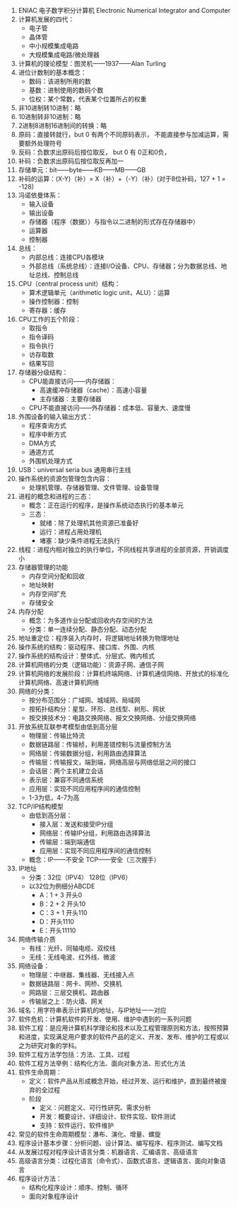 1. ENIAC 电子数字积分计算机 Electronic Numerical Integrator  and Computer
2. 计算机发展的四代：
	- 电子管
	- 晶体管
	- 中小规模集成电路
	- 大规模集成电路/微处理器
3. 计算机的理论模型：图灵机——1937——Alan Turling
4. 进位计数制的基本概念：
	- 数码：该进制所用的数
	- 基数：进制使用的数码个数
	- 位权：某个常数，代表某个位置所占的权重
5. 非10进制转10进制：略
6. 10进制转非10进制：略
7. 2进制8进制16进制间的转换：略
8. 原码：直接转就行，but 0 有两个不同原码表示， 不能直接参与加减运算，需要额外处理符号
9. 反码：负数求出原码后按位取反， but 0 有 0正和0负，
10. 补码：负数求出原码后按位取反再加一
11. 存储单元：bit——byte——KB——MB——GB
12. 补码的运算：(X-Y)（补）= X（补）+（-Y）（补）(对于8位补码，127 + 1 = -128)
13. 冯诺依曼体系：
	- 输入设备
	- 输出设备
	- 存储器（程序（数据））与指令以二进制的形式存在存储器中）
	- 运算器
	- 控制器
14. 总线：
	- 内部总线：连接CPU各模块
	- 外部总线（系统总线）：连接I/O设备、CPU、存储器；分为数据总线、地址总线、控制总线
15. CPU（central process unit）结构：
	- 算术逻辑单元（arithmetic logic unit，ALU）：运算
	- 操作控制器：控制
	- 寄存器：缓存 
16. CPU工作的五个阶段：
	- 取指令
	- 指令译码
	- 指令执行
	- 访存取数
	- 结果写回
17. 存储器分级结构：
	- CPU能直接访问——内存储器：
		- 高速缓冲存储器（cache）：高速小容量
		- 主存储器：主要存储器
	- CPU不能直接访问——外存储器：成本低、容量大、速度慢
18. 外围设备的输入输出方式：
	- 程序查询方式
	- 程序中断方式
	- DMA方式
	- 通道方式
	- 外围机处理方式
19. USB：universal seria bus 通用串行主线
20. 操作系统的资源包管理包含内容：
	- 处理机管理、存储器管理、文件管理、设备管理
21. 进程的概念和进程的三态：
	- 概念：正在运行的程序，是操作系统动态执行的基本单元
	- 三态：
		- 就绪：除了处理机其他资源已准备好
		- 运行：进程占用处理机
		- 堵塞：缺少条件进程无法执行
22. 线程：进程内相对独立的执行单位，不同线程共享进程的全部资源，开销调度小
23. 存储器管理的功能
	- 内存空间分配和回收
	- 地址映射
	- 内存空间扩充
	- 存储安全
24. 内存分配
	- 概念：为多道作业分配或回收内存空间的方法
	- 分类：单一连续分配、静态分配、动态分配
25. 地址重定位：程序装入内存时，将逻辑地址转换为物理地址 
26. 操作系统的结构：驱动程序、接口库、外围、内核
27. 操作系统的结构设计：整体式、分层式、微内核式
28. 计算机网络的分类（逻辑功能）：资源子网、通信子网
29. 计算机网络的发展阶段：计算机终端网络、计算机通信网络、开放式的标准化计算机网络、高速计算机网络
30. 网络的分类：
	- 按分布范围分：广域网、城域网、局域网
	- 按拓扑结构分：星型、环形、总线型、树形、网状
	- 按交换技术分：电路交换网络、报文交换网络、分组交换网络
31. 开放系统互联参考模型由低到高分层
	- 物理层：传输比特流
	- 数据链路层：传输桢，利用差错控制与流量控制方法
	- 网络层：传输数据分组，利用路由选择算法
	- 传输层：传输报文，端到端，网络高层与网络低层之间的接口
	- 会话层：两个主机建立会话
	- 表示层：兼容不同通信系统
	- 应用层：实现不同应用程序间的通信控制
	- 1-3为低，4-7为高
32. TCP/IP结构模型
	- 由低到高分层：
		- 接入层：发送和接受IP分组
		- 网络层：传输IP分组，利用路由选择算法
		- 传输层：端到端通信
		- 应用层：实现不同应用程序间的通信控制
	- 概念：IP——不安全   TCP——安全（三次握手）
33. IP地址
	- 分类：32位（IPV4） 128位（IPV6）
	- 以32位为例细分ABCDE
		- A：1 + 3 开头0
		- B：2 + 2 开头10
		- C：3 + 1 开头110
		- D：开头1110 
		- E：开头11110
34. 网络传输介质
	- 有线：光纤、同轴电缆、双绞线
	- 无线：无线电波、红外线、微波
35. 网络设备：
	 - 物理层：中继器、集线器、无线接入点
	 - 数据链路层：网卡、网桥、交换机
	 - 网路层：三层交换机、路由器
	 - 传输层之上：防火墙、网关
36. 域名：用字符串表示计算机的地址，与IP地址一一对应
37. 软件危机：计算机软件的开发、使用、维护中遇到的一系列问题
38. 软件工程：是应用计算机科学理论和技术以及工程管理原则和方法，按照预算和进度，实现满足用户要求的软件产品的定义、开发、发布、维护的工程或以之为研究对象的学科。
39. 软件工程方法学包括：方法、工具、过程
40. 软件工程方法举例：结构化方法、面向对象方法、形式化方法
41. 软件生命周期：
	- 定义：软件产品从形成概念开始，经过开发、运行和维护，直到最终被废弃的全过程
	- 阶段
		- 定义：问题定义、可行性研究、需求分析
		- 开发：概要设计、详细设计、软件实现、软件测试
		- 支持：软件运行、软件维护
42. 常见的软件生命周期模型：瀑布、演化、增量、螺旋
43. 程序设计基本步骤：分析问题、设计算法、编写程序、程序测试、编写文档
44. 从发展过程对程序设计语言分类：机器语言、汇编语言、高级语言
45. 高级语言分类：过程化语言（命令式）、函数式语言、逻辑语言、面向对象语言
46. 程序设计方法：
	- 结构化程序设计：顺序、控制、循环
	- 面向对象程序设计